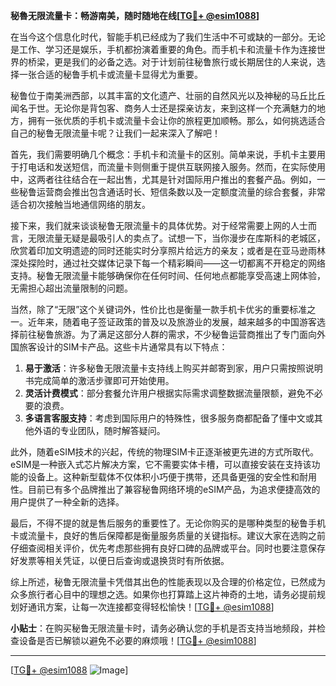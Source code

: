 **秘魯无限流量卡：畅游南美，随时随地在线[[TG💪+ @esim1088](https://t.me/s/esim1088)]**

在当今这个信息化时代，智能手机已经成为了我们生活中不可或缺的一部分。无论是工作、学习还是娱乐，手机都扮演着重要的角色。而手机卡和流量卡作为连接世界的桥梁，更是我们的必备之选。对于计划前往秘鲁旅行或长期居住的人来说，选择一张合适的秘鲁手机卡或流量卡显得尤为重要。

秘鲁位于南美洲西部，以其丰富的文化遗产、壮丽的自然风光以及神秘的马丘比丘闻名于世。无论你是背包客、商务人士还是探亲访友，来到这样一个充满魅力的地方，拥有一张优质的手机卡或流量卡会让你的旅程更加顺畅。那么，如何挑选适合自己的秘鲁无限流量卡呢？让我们一起来深入了解吧！

首先，我们需要明确几个概念：手机卡和流量卡的区别。简单来说，手机卡主要用于打电话和发送短信，而流量卡则侧重于提供互联网接入服务。然而，在实际使用中，这两者往往结合在一起出售，尤其是针对国际用户推出的套餐产品。例如，一些秘鲁运营商会推出包含通话时长、短信条数以及一定额度流量的综合套餐，非常适合初次接触当地通信网络的朋友。

接下来，我们就来谈谈秘鲁无限流量卡的具体优势。对于经常需要上网的人士而言，无限流量无疑是最吸引人的卖点了。试想一下，当你漫步在库斯科的老城区，欣赏着印加文明遗迹的同时还能实时分享照片给远方的亲友；或者是在亚马逊雨林深处探险时，通过社交媒体记录下每一个精彩瞬间——这一切都离不开稳定的网络支持。秘鲁无限流量卡能够确保你在任何时间、任何地点都能享受高速上网体验，无需担心超出流量限制的问题。

当然，除了“无限”这个关键词外，性价比也是衡量一款手机卡优劣的重要标准之一。近年来，随着电子签证政策的普及以及旅游业的发展，越来越多的中国游客选择前往秘鲁旅游。为了满足这部分人群的需求，不少秘鲁运营商推出了专门面向外国旅客设计的SIM卡产品。这些卡片通常具有以下特点：

1. **易于激活**：许多秘鲁无限流量卡支持线上购买并邮寄到家，用户只需按照说明书完成简单的激活步骤即可开始使用。
2. **灵活计费模式**：部分套餐允许用户根据实际需求调整数据流量限额，避免不必要的浪费。
3. **多语言客服支持**：考虑到国际用户的特殊性，很多服务商都配备了懂中文或其他外语的专业团队，随时解答疑问。

此外，随着eSIM技术的兴起，传统的物理SIM卡正逐渐被更先进的方式所取代。eSIM是一种嵌入式芯片解决方案，它不需要实体卡槽，可以直接安装在支持该功能的设备上。这种新型载体不仅体积小巧便于携带，还具备更强的安全性和耐用性。目前已有多个品牌推出了兼容秘鲁网络环境的eSIM产品，为追求便捷高效的用户提供了一种全新的选择。

最后，不得不提的就是售后服务的重要性了。无论你购买的是哪种类型的秘鲁手机卡或流量卡，良好的售后保障都是衡量服务质量的关键指标。建议大家在选购之前仔细查阅相关评价，优先考虑那些拥有良好口碑的品牌或平台。同时也要注意保存好发票等相关凭证，以便日后查询或退换货时有所依据。

综上所述，秘鲁无限流量卡凭借其出色的性能表现以及合理的价格定位，已然成为众多旅行者心目中的理想之选。如果你也打算踏上这片神奇的土地，请务必提前规划好通讯方案，让每一次连接都变得轻松愉快！[[TG💪+ @esim1088](https://t.me/s/esim1088)]

**小贴士**：在购买秘鲁无限流量卡时，请务必确认您的手机是否支持当地频段，并检查设备是否已解锁以避免不必要的麻烦哦！[[TG💪+ @esim1088](https://t.me/s/esim1088)]  

---

[[TG💪+ @esim1088](https://t.me/s/esim1088) ![Image](https://i.postimg.cc/4NQfJmqS/Snipaste-2025-05-13-00-14-12.png)]